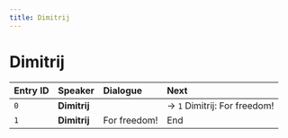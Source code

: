 ```yaml
---
title: Dimitrij
---
```


# Dimitrij


| Entry ID | Speaker | Dialogue | Next |
| :------- | :------ | :------- | :------------ |
| `0` | **Dimitrij** |  | → `1` Dimitrij: For freedom\! |
| `1` | **Dimitrij** | For freedom\! | End |
